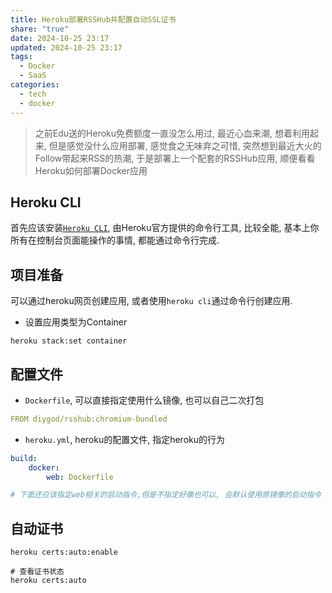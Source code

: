 ```yaml
---
title: Heroku部署RSSHub并配置自动SSL证书
share: "true"
date: 2024-10-25 23:17
updated: 2024-10-25 23:17
tags:
  - Docker
  - SaaS
categories:
  - tech
  - docker
---
```

> 之前Edu送的Heroku免费额度一直没怎么用过, 最近心血来潮, 想着利用起来, 但是感觉没什么应用部署, 感觉食之无味弃之可惜, 突然想到最近大火的Follow带起来RSS的热潮, 于是部署上一个配套的RSSHub应用, 顺便看看Heroku如何部署Docker应用


## Heroku CLI

首先应该安装[`Heroku CLI`](https://devcenter.heroku.com/articles/heroku-cli), 由Heroku官方提供的命令行工具, 比较全能, 基本上你所有在控制台页面能操作的事情, 都能通过命令行完成.

## 项目准备

可以通过heroku网页创建应用, 或者使用`heroku cli`通过命令行创建应用.

- 设置应用类型为Container

```shell
heroku stack:set container
```

## 配置文件

- `Dockerfile`, 可以直接指定使用什么镜像, 也可以自己二次打包

```yaml
FROM diygod/rsshub:chromium-bundled
```

- `heroku.yml`, heroku的配置文件, 指定heroku的行为
```yaml
build:
	docker:
		web: Dockerfile

# 下面还应该指定web相关的启动指令,但是不指定好像也可以, 会默认使用原镜像的启动指令
```

## 自动证书

```shell
heroku certs:auto:enable
```

```shell
# 查看证书状态
heroku certs:auto
```
